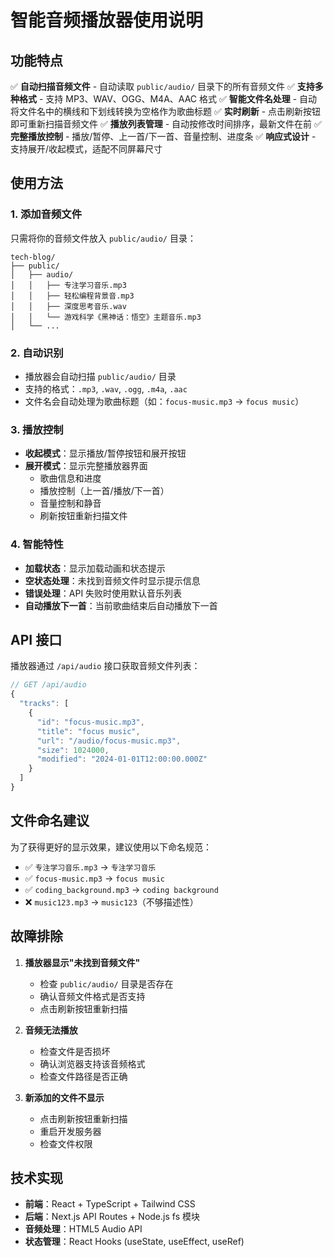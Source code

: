 # 智能音频播放器使用说明

## 功能特点

✅ **自动扫描音频文件** - 自动读取 `public/audio/` 目录下的所有音频文件
✅ **支持多种格式** - 支持 MP3、WAV、OGG、M4A、AAC 格式
✅ **智能文件名处理** - 自动将文件名中的横线和下划线转换为空格作为歌曲标题
✅ **实时刷新** - 点击刷新按钮即可重新扫描音频文件
✅ **播放列表管理** - 自动按修改时间排序，最新文件在前
✅ **完整播放控制** - 播放/暂停、上一首/下一首、音量控制、进度条
✅ **响应式设计** - 支持展开/收起模式，适配不同屏幕尺寸

## 使用方法

### 1. 添加音频文件
只需将你的音频文件放入 `public/audio/` 目录：

```
tech-blog/
├── public/
│   ├── audio/
│   │   ├── 专注学习音乐.mp3
│   │   ├── 轻松编程背景音.mp3
│   │   ├── 深度思考音乐.wav
│   │   └── 游戏科学《黑神话：悟空》主题音乐.mp3
│   └── ...
```

### 2. 自动识别
- 播放器会自动扫描 `public/audio/` 目录
- 支持的格式：`.mp3`, `.wav`, `.ogg`, `.m4a`, `.aac`
- 文件名会自动处理为歌曲标题（如：`focus-music.mp3` → `focus music`）

### 3. 播放控制
- **收起模式**：显示播放/暂停按钮和展开按钮
- **展开模式**：显示完整播放器界面
  - 歌曲信息和进度
  - 播放控制（上一首/播放/下一首）
  - 音量控制和静音
  - 刷新按钮重新扫描文件

### 4. 智能特性
- **加载状态**：显示加载动画和状态提示
- **空状态处理**：未找到音频文件时显示提示信息
- **错误处理**：API 失败时使用默认音乐列表
- **自动播放下一首**：当前歌曲结束后自动播放下一首

## API 接口

播放器通过 `/api/audio` 接口获取音频文件列表：

```typescript
// GET /api/audio
{
  "tracks": [
    {
      "id": "focus-music.mp3",
      "title": "focus music",
      "url": "/audio/focus-music.mp3",
      "size": 1024000,
      "modified": "2024-01-01T12:00:00.000Z"
    }
  ]
}
```

## 文件命名建议

为了获得更好的显示效果，建议使用以下命名规范：

- ✅ `专注学习音乐.mp3` → `专注学习音乐`
- ✅ `focus-music.mp3` → `focus music`
- ✅ `coding_background.mp3` → `coding background`
- ❌ `music123.mp3` → `music123`（不够描述性）

## 故障排除

1. **播放器显示"未找到音频文件"**
   - 检查 `public/audio/` 目录是否存在
   - 确认音频文件格式是否支持
   - 点击刷新按钮重新扫描

2. **音频无法播放**
   - 检查文件是否损坏
   - 确认浏览器支持该音频格式
   - 检查文件路径是否正确

3. **新添加的文件不显示**
   - 点击刷新按钮重新扫描
   - 重启开发服务器
   - 检查文件权限

## 技术实现

- **前端**：React + TypeScript + Tailwind CSS
- **后端**：Next.js API Routes + Node.js fs 模块
- **音频处理**：HTML5 Audio API
- **状态管理**：React Hooks (useState, useEffect, useRef)
